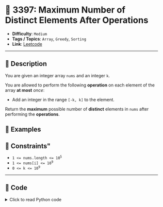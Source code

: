 # 🧩 3397: Maximum Number of Distinct Elements After Operations

- **Difficulty**: `Medium`
- **Tags / Topics**: `Array`, `Greedy`, `Sorting`
- **Link**: [Leetcode](https://leetcode.com/problems/maximum-number-of-distinct-elements-after-operations/)

---

## 📜 Description

<p>You are given an integer array <code>nums</code> and an integer <code>k</code>.</p>

<p>You are allowed to perform the following <strong>operation</strong> on each element of the array <strong>at most</strong> <em>once</em>:</p>

<ul>
	<li>Add an integer in the range <code>[-k, k]</code> to the element.</li>
</ul>

<p>Return the <strong>maximum</strong> possible number of <strong>distinct</strong> elements in <code>nums</code> after performing the <strong>operations</strong>.</p>




## 🧪 Examples



## 📌 Constraints"
<ul>
	<li><code>1 &lt;= nums.length &lt;= 10<sup>5</sup></code></li>
	<li><code>1 &lt;= nums[i] &lt;= 10<sup>9</sup></code></li>
	<li><code>0 &lt;= k &lt;= 10<sup>9</sup></code></li>
</ul>



---
<!--- code section starts -->
## 🧠 Code



<details>
<summary>Click to read Python code</summary>

```python
class Solution:
    def maxDistinctElements(self, nums: List[int], k: int) -> int:
        nums.sort()
        n, mn, res = len(nums), float("-inf"), 0

        for num in nums:
            curr = max(mn + 1, num - k)
            if curr <= num + k:
                res += 1
                mn = curr
        return res

```

</details>
    

<!--- code section ends -->
